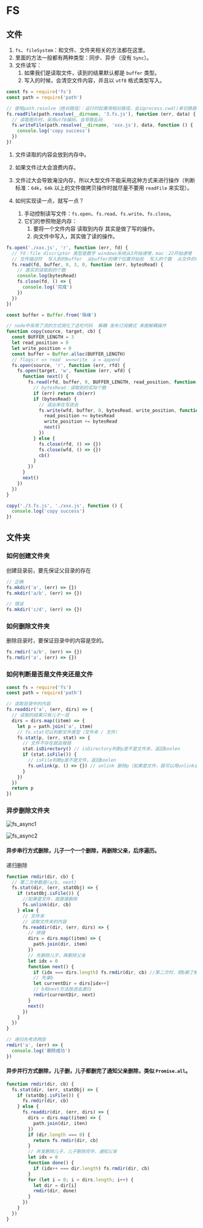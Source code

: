 # FS

## 文件

1. `fs`、`fileSystem`：和文件、文件夹相关的方法都在这里。
2. 里面的方法一般都有两种类型：同步、异步（没有 `Sync`）。
3. 文件读写：
   1. 如果我们是读取文件，读到的结果默认都是 `buffer` 类型。
   2. 写入的时候，会清空文件内容，并且以 `utf8` 格式类型写入。

```js
const fs = require('fs')
const path = require('path')

// 使用path.resolve（绝对路径）：运行时如果用相对路径，会以process.cwd()来切换路径，可能会导致不同路径下运行结果不同
fs.readFile(path.resolve(__dirname, '3.fs.js'), function (err, data) {
  // 读取图片时，采用utf8编码，会导致乱码
  fs.writeFile(path.resolve(__dirname, 'xxx.js'), data, function () {
    console.log('copy success')
  })
})
```

1. 文件读取的内容会放到内存中。
2. 如果文件过大会浪费内存。
3. 文件过大会导致淹没内存，所以大型文件不能采用这种方式来进行操作（判断标准：`64k`，`64k` 以上的文件做拷贝操作时就尽量不要用 `readFile` 来实现）。

4. 如何实现读一点，就写一点？
   1. 手动控制读写文件：`fs.open`、`fs.read`、`fs.write`、`fs.close`。
   2. 它们的参照物是内存：
      1. 要将一个文件内容 读取到内存 其实是做了写的操作。
      2. 向文件中写入，其实做了读的操作。

```js
fs.open('./xxx.js', 'r', function (err, fd) {
  // fd：file discriptor 类型是数字 windows系统从3开始递增，mac：22开始递增
  // 文件描述符  写入到的buffer  从buffer的哪个位置开始些  写入的个数  从文件的哪个位置开始读取
  fs.read(fd, buffer, 0, 3, 0, function (err, bytesRead) {
    // 真实的读取到的个数
    console.log(bytesRead)
    fs.close(fd, () => {
      console.log('完成')
    })
  })
})
```

```js
const buffer = Buffer.from('珠峰')

// node中采用了流的方式简化了这坨代码  解耦 发布订阅模式 来做解耦操作
function copy(source, target, cb) {
  const BUFFER_LENGTH = 3
  let read_position = 0
  let write_position = 0
  const buffer = Buffer.alloc(BUFFER_LENGTH)
  // flags:r => read  w=>write  a = append
  fs.open(source, 'r', function (err, rfd) {
    fs.open(target, 'w', function (err, wfd) {
      function next() {
        fs.read(rfd, buffer, 0, BUFFER_LENGTH, read_position, function (err, bytesRead) {
          // bytesRead：读取到的实际个数
          if (err) return cb(err)
          if (bytesRead) {
            // 读出来在写进去
            fs.write(wfd, buffer, 0, bytesRead, write_position, function (err, written) {
              read_position += bytesRead
              write_position += bytesRead
              next()
            })
          } else {
            fs.close(rfd, () => {})
            fs.close(wfd, () => {})
            cb()
          }
        })
      }
      next()
    })
  })
}

copy('./3.fs.js', './xxx.js', function () {
  console.log('copy success')
})
```

## 文件夹

### 如何创建文件夹

创建目录前，要先保证父目录的存在

```js
// 正确
fs.mkdir('a', (err) => {})
fs.mkdir('a/b', (err) => {})
```

```js
// 错误
fs.mkdir('c/d', (err) => {})
```

### 如何删除文件夹

删除目录时，要保证目录中的内容是空的。

```js
fs.rmdir('a/b', (err) => {})
fs.rmdir('a', (err) => {})
```

### 如何判断是否是文件夹还是文件

```js
const fs = require('fs')
const path = require('path')

// 读取目录中的内容
fs.readdir('a', (err, dirs) => {
  // 读取的结果只有儿子一层
  dirs = dirs.map((item) => {
    let p = path.join('a', item)
    // fs.stat可以判断文件类型（文件夹 / 文件）
    fs.stat(p, (err, stat) => {
      // 文件不存在就会报错
      stat.isDirectory() // isDirectory判断p是不是文件夹，返回boolen
      if (stat.isFile()) {
        // isFile判断p是不是文件，返回boolen
        fs.unlink(p, () => {}) // unlink 删除p（如果是文件，就可以用unlink直接删除）
      }
    })
  })
  return p
})
```

### 异步删除文件夹

![fs_async1](<[image/fs_async1.png](https://steinsgate.oss-cn-hangzhou.aliyuncs.com/fs_async1.png)>)

![fs_async2](https://steinsgate.oss-cn-hangzhou.aliyuncs.com/fs_async2.png)

#### 异步串行方式删除，儿子一个一个删除，再删除父亲，后序遍历。

递归删除

```js
function rmdir(dir, cb) {
  // 第二次参数是(a/b, next)
  fs.stat(dir, (err, statObj) => {
    if (statObj.isFile()) {
      //如果是文件，就直接删除
      fs.unlink(dir, cb)
    } else {
      // 文件夹
      // 读取文件夹的内容
      fs.readdir(dir, (err, dirs) => {
        // 拼接
        dirs = dirs.map((item) => {
          path.join(dir, item)
        })
        // 先删除儿子，再删除父亲
        let idx = 0
        function next() {
          if (idx === dirs.length) fs.rmdir(dir, cb) //第二次时，把b删了触发回调函数next
          // 先拿b
          let currentDir = dirs[idx++]
          // b和next方法放进去递归
          rmdir(currentDir, next)
        }
        next()
      })
    }
  })
}

// 递归先考虑两层
rmdir('a', (err) => {
  console.log('删除成功')
})
```

#### 异步并行方式删除，儿子删，儿子都删完了通知父亲删除，类似 `Promise.all`。

```js
function rmdir(dir, cb) {
  fs.stat(dir, (err, statObj) => {
    if (statObj.isFile()) {
      fs.rmdir(dir, cb)
    } else {
      fs.readdir(dir, (err, dirs) => {
        dirs = dirs.map((item) => {
          path.join(dir, iten)
        })
        if (dir.length === 0) {
          return fs.rmdir(dir, cb)
        }
        // 并发删除儿子，儿子删除完毕，通知父亲
        let idx = 0
        function done() {
          if (idx++ === dir.length) fs.rmdir(dir, cb)
        }
        for (let i = 0; i < dirs.length; i++) {
          let dir = dir[i]
          rmdir(dir, done)
        }
      })
    }
  })
}
```
